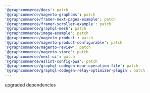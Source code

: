 ```yaml
---
'@graphcommerce/docs': patch
'@graphcommerce/magento-graphcms': patch
'@graphcommerce/framer-next-pages-example': patch
'@graphcommerce/framer-scroller-example': patch
'@graphcommerce/graphql-mesh': patch
'@graphcommerce/image-example': patch
'@graphcommerce/magento-product': patch
'@graphcommerce/magento-product-configurable': patch
'@graphcommerce/magento-review': patch
'@graphcommerce/magento-store': patch
'@graphcommerce/next-ui': patch
'@graphcommerce/eslint-config-pwa': patch
'@graphcommerce/graphql-codegen-near-operation-file': patch
'@graphcommerce/graphql-codegen-relay-optimizer-plugin': patch
---
```


upgraded dependencies
